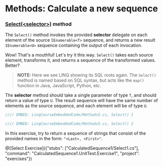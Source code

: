 # Methods: Calculate a new sequence

### [Select(&lt;selector&gt;)](https://msdn.microsoft.com/en-us/library/bb548891%28v=vs.110%29.aspx) method
The `Select()` method invokes the provided **selector** delegate on each element of the source `IEnumerable<T>` sequence, and returns a new result `IEnumerable<U>` sequence containing the output of each invocation.

Wow! That's a mouthful! Let's try it this way. `Select()` takes each source element, transforms it, and returns a sequence of the transformed values. Better?

> **NOTE:** Here we see LINQ showing its SQL roots again. The `Select()` method is named based on SQL syntax, but acts like the `map()` function in Java, JavaScript, Python, etc.

The **selector** method should take a single parameter of type `T`, and should return a value of type `U`. The result sequence will have the same number of elements as the source sequence, and each element will be of type `U`.

```csharp
//// EMBED: LinqCourseEmbeddedCode/Methods5.cs, Select() 1
```

```csharp
//// EMBED: LinqCourseEmbeddedCode/Methods5.cs, Select() 2
```

In this exercise, try to return a sequence of strings that consist of the provided names in the form: `"<Last>, <First>"`.

@[Select Exercise]({"stubs": ["CalculatedSequence1/Select1.cs"], "command": "CalculatedSequence1.UnitTest.Exercise1", "project": "exercises"})
